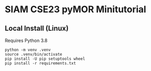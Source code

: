 # SIAM CSE23 pyMOR Minitutorial

## Local Install (Linux)

Requires Python 3.8

    python -m venv .venv
    source .venv/bin/activate
    pip install -U pip setuptools wheel
    pip install -r requirements.txt
